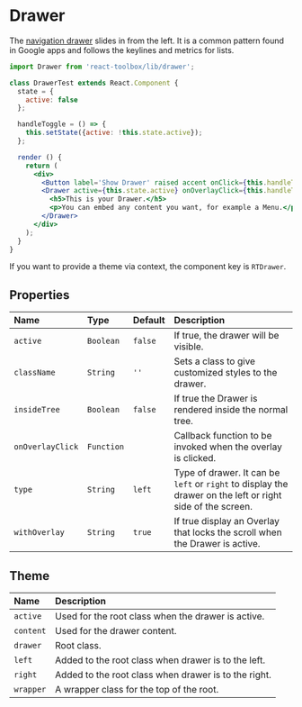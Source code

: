 # Drawer

The [navigation drawer](https://material.google.com/patterns/navigation-drawer.html) slides in from the left. It is a common pattern found in Google apps and follows the keylines and metrics for lists.

<!-- example -->
```jsx
import Drawer from 'react-toolbox/lib/drawer';

class DrawerTest extends React.Component {
  state = {
    active: false
  };

  handleToggle = () => {
    this.setState({active: !this.state.active});
  };

  render () {
    return (
      <div>
        <Button label='Show Drawer' raised accent onClick={this.handleToggle} />
        <Drawer active={this.state.active} onOverlayClick={this.handleToggle}>
          <h5>This is your Drawer.</h5>
          <p>You can embed any content you want, for example a Menu.</p>
        </Drawer>
      </div>
    );
  }
}
```

If you want to provide a theme via context, the component key is `RTDrawer`.

## Properties

| Name              | Type          | Default         | Description|
|:-----|:-----|:-----|:-----|
| `active`          | `Boolean`       | `false`       | If true, the drawer will be visible.|
| `className`       | `String`        | `''`          | Sets a class to give customized styles to the drawer.|
| `insideTree`      | `Boolean`       | `false`       | If true the Drawer is rendered inside the normal tree.|
| `onOverlayClick`  | `Function`      |     &nbsp;    | Callback function to be invoked when the overlay is clicked.|
| `type`            | `String`        | `left`        | Type of drawer. It can be `left` or `right` to display the drawer on the left or right side of the screen.|
| `withOverlay`     | `String`        | `true`        | If true display an Overlay that locks the scroll when the Drawer is active.|

## Theme

| Name     | Description|
|:---------|:-----------|
| `active` | Used for the root class when the drawer is active.|
| `content`  | Used for the drawer content.|
| `drawer`   | Root class.|
| `left`   | Added to the root class when drawer is to the left.|
| `right`   | Added to the root class when drawer is to the right.|
| `wrapper`  | A wrapper class for the top of the root.|
